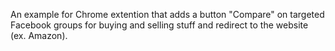 An example for Chrome extention that adds a button "Compare" on targeted Facebook groups for buying and selling stuff and redirect to the website (ex. Amazon).
